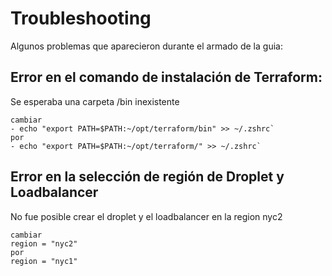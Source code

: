 
# Troubleshooting

Algunos problemas que aparecieron durante el armado de la guia:

## Error en el comando de instalación de Terraform:

Se esperaba una carpeta /bin inexistente

```
cambiar
- echo "export PATH=$PATH:~/opt/terraform/bin" >> ~/.zshrc`
por
- echo "export PATH=$PATH:~/opt/terraform/" >> ~/.zshrc`
```

## Error en la selección de región de Droplet y Loadbalancer

No fue posible crear el droplet y el loadbalancer en la region nyc2

```
cambiar
region = "nyc2"
por
region = "nyc1"
```
